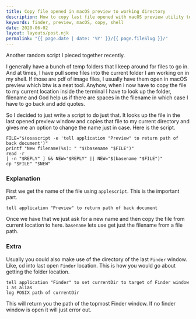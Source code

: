 ```yaml
---
title: Copy file opened in macOS preview to working directory
description: How to copy last file opened with macOS preview utility to current shell directory
keywords: finder, preview, macOS, copy, shell
date: 2020-06-02
layout: layouts/post.njk
permalink: "{{ page.date | date: '%Y' }}/{{ page.fileSlug }}/"
---
```


Another random script I pieced together recently.

I generally have a bunch of temp folders that I keep around for files to go in. And at times, I have pull some files
into the current folder I am working on in my shell. If those are pdf of image files, I usually have them open in macOS
preview which btw is a neat tool. Anyhow, when I now have to copy the file to my current location inside the terminal I
have to look up the folder, filename and God help us if there are spaces in the filename in which case I have to go back
and add quotes.

So I decided to just write a script to do just that. It looks up the file in the last opened preview window and copies
that file to my current directory and gives me an option to change the name just in case. Here is the script.


```shell
FILE="$(osascript -e 'tell application "Preview" to return path of back document')"
printf "New filename(%s): " "$(basename "$FILE")"
read -r
[ -n "$REPLY" ] && NEW="$REPLY" || NEW="$(basename "$FILE")"
cp "$FILE" "$NEW"
```

### Explanation

First we get the name of the file using `applescript`. This is the important part.


```applescript
tell application "Preview" to return path of back document
```

Once we have that we just ask for a new name and then copy the file from current location to here.
`basename` lets use get just the filename from a file path.


### Extra

Usually you could also make use of the directory of the last `Finder` window. Like, cd into last open `Finder` location.
This is how you would go about getting the folder location.


```applescript
tell application "Finder" to set currentDir to target of Finder window 1 as alias
log POSIX path of currentDir
```

This will return you the path of the topmost Finder window. If no finder window is open it will just error out.

